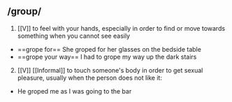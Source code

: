 ## /ɡroʊp/  
1. [[V]]
to feel with your hands, especially in order to find or move towards something when you cannot see easily

- ==grope for==
She groped for her glasses on the bedside table
- ==grope your way==
I had to grope my way up the dark stairs

2. [[V]] [[Informal]]
to touch someone's body in order to get sexual pleasure, usually when the person does not like it:

- He groped me as I was going to the bar